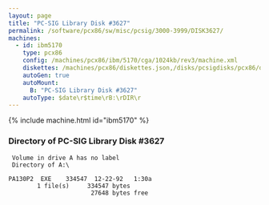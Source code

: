 ```yaml
---
layout: page
title: "PC-SIG Library Disk #3627"
permalink: /software/pcx86/sw/misc/pcsig/3000-3999/DISK3627/
machines:
  - id: ibm5170
    type: pcx86
    config: /machines/pcx86/ibm/5170/cga/1024kb/rev3/machine.xml
    diskettes: /machines/pcx86/diskettes.json,/disks/pcsigdisks/pcx86/diskettes.json
    autoGen: true
    autoMount:
      B: "PC-SIG Library Disk #3627"
    autoType: $date\r$time\rB:\rDIR\r
---
```


{% include machine.html id="ibm5170" %}

### Directory of PC-SIG Library Disk #3627

     Volume in drive A has no label
     Directory of A:\

    PA130P2  EXE    334547  12-22-92   1:30a
            1 file(s)     334547 bytes
                           27648 bytes free
